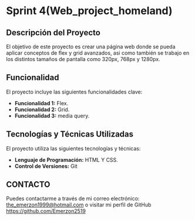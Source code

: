 # Sprint 4(Web_project_homeland)

## Descripción del Proyecto

El objetivo de este proyecto es crear una página web donde se pueda aplicar  conceptos de flex y grid avanzados, asi como también se trabajo en los distintos tamaños de pantalla como 320px, 768px y 1280px.

## Funcionalidad

El proyecto incluye las siguientes funcionalidades clave:

- **Funcionalidad 1:** Flex.
- **Funcionalidad 2:** Grid.
- **Funcionalidad 3:** media query.

## Tecnologías y Técnicas Utilizadas

El proyecto utiliza las siguientes tecnologías y técnicas:

- **Lenguaje de Programación:** HTML Y CSS.
- **Control de Versiones:** Git


## CONTACTO
Puedes contactarme a través de mi correo electrónico: the_emerzon1999@hotmail.com o visitar mi perfil de GitHub https://github.com/Emerzon2519

